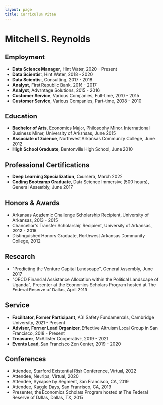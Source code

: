 ```yaml
---
layout: page
title: Curriculum Vitae
---
```

# Mitchell S. Reynolds


## Employment
- **Data Science Manager**, Hint Water, 2020 - Present
- **Data Scientist**, Hint Water, 2018 - 2020
- **Data Scientist**, Consulting, 2017 - 2018
- **Analyst**, First Republic Bank, 2016 - 2017
- **Analyst**, Advantage Solutions, 2015 - 2016
- **Customer Service**, Various Companies, Full-time, 2010 - 2015
- **Customer Service**, Various Companies, Part-time, 2008 - 2010


## Education
- **Bachelor of Arts**, Economics Major, Philosophy Minor, International Business Minor, University of Arkansas, June 2015
- **Associate of Science**, Northwest Arkansas Community College, June 2012
- **High School Graduate**, Bentonville High School, June 2010


## Professional Certifications
- **Deep Learning Specialization**, Coursera, March 2022
- **Coding Bootcamp Graduate**, Data Science Immersive (500 hours), General Assembly, June 2017


## Honors & Awards
- Arkansas Academic Challenge Scholarship Recipient, University of Arkansas, 2013 - 2015
- Chancellor's Transfer Scholarship Recipient, University of Arkansas, 2012 - 2015
- Distinguished Honors Graduate, Northwest Arkansas Community College, 2012


## Research
- "Predicting the Venture Capital Landscape", General Assembly, June 2017
- "OECD Financial Assistance Allocation within the Political Landscape of Uganda", Presenter at the Economics Scholars Program hosted at The Federal Reserve of Dallas, April 2015


## Service
- **Facilitator, Former Participant**, AGI Safety Fundamentals, Cambridge University, 2021 - Present
- **Advisor, Former Lead Organizer**, Effective Altruism Local Group in San Francisco, 2018 - Present
- **Treasurer**, McAllister Cooperative, 2019 - 2021
- **Events Lead**, San Francisco Zen Center, 2019 - 2020


## Conferences
- Attendee, Stanford Existential Risk Conference, Virtual, 2022
- Attendee, NeurIps, Virtual, 2020
- Attendee, Synapse by Segment, San Francisco, CA, 2019
- Attendee, Kaggle Days, San Francisco, CA, 2019
- Presenter, the Economics Scholars Program hosted at The Federal Reserve of Dallas, Dallas, TX, 2015
